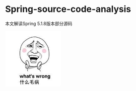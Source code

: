 # Spring-source-code-analysis
本文解读Spring 5.1.8版本部分源码


![image](https://github.com/yanglin1501804006/Spring-source-code-analysis/blob/master/images/20190724.png)
